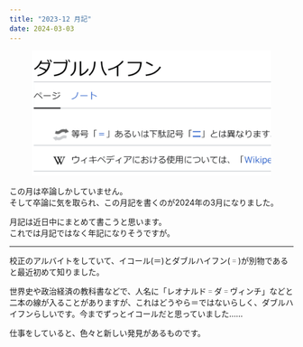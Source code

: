 ```yaml
---
title: "2023-12 月記"
date: 2024-03-03
---
```


<figure>

![](images/nfe0840ce7401_80aadf88d0254934a32724a3eb7c7f74.png)

</figure>

この月は卒論しかしていません。  
そして卒論に気を取られ、この月記を書くのが2024年の3月になりました。  
  
月記は近日中にまとめて書こうと思います。  
これでは月記ではなく年記になりそうですが。

* * *

校正のアルバイトをしていて、イコール(＝)とダブルハイフン(゠)が別物であると最近初めて知りました。

世界史や政治経済の教科書などで、人名に「レオナルド゠ダ゠ヴィンチ」などと二本の線が入ることがありますが、これはどうやら＝ではないらしく、ダブルハイフンらしいです。今までずっとイコールだと思っていました……

仕事をしていると、色々と新しい発見があるものです。

